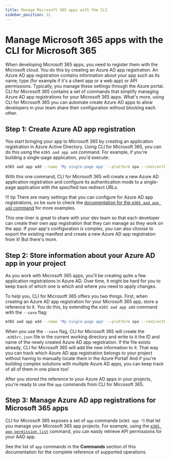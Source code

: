 ```yaml
---
title: Manage Microsoft 365 apps with the CLI 
sidebar_position: 12
---
```


# Manage Microsoft 365 apps with the CLI for Microsoft 365

When developing Microsoft 365 apps, you need to register them with the Microsoft cloud. You do this by creating an Azure AD app registration. An Azure AD app registration contains information about your app such as its name, type (for example if it's a client app or a web app) or API permissions. Typically, you manage these settings through the Azure portal. CLI for Microsoft 365 contains a set of commands that simplify managing Azure AD app registrations for your Microsoft 365 apps. What's more, using CLI for Microsoft 365 you can automate create Azure AD apps to allow developers in your team share their configuration without blocking each other.

## Step 1: Create Azure AD app registration

You start bringing your app to Microsoft 365 by creating an application registration in Azure Active Directory. Using CLI for Microsoft 365, you can do this using the `m365 aad app add` command. For example, if you're building a single-page application, you'd execute:

```sh
m365 aad app add --name 'My single-page app' --platform spa --redirectUris 'https://myspa.azurewebsites.net,http://localhost'
```

With this one command, CLI for Microsoft 365 will create a new Azure AD application registration and configure its authentication mode to a single-page application with the specified two redirect URLs.

!!! tip
    There are many settings that you can configure for Azure AD app registrations, so be sure to check the [documentation for the `m365 aad app add` command](../cmd/groups/aad/app/app-add.md) for more examples.

This one-liner is great to share with your dev team so that each developer can create their own app registration that they can manage as they work on the app. If your app's configuration is complex, you can also choose to export the existing manifest and create a new Azure AD app registration from it! But there's more.

## Step 2: Store information about your Azure AD app in your project

As you work with Microsoft 365 apps, you'll be creating quite a few application registrations in Azure AD. Over time, it might be hard for you to keep track of which one is which and where you need to apply changes.

To help you, CLI for Microsoft 365 offers you two things. First, when creating an Azure AD app registration for your Microsoft 365 app, store a reference to it. You do this, by extending the `m365 aad app add` command with the `--save` flag:

```sh
m365 aad app add --name 'My single-page app' --platform spa --redirectUris 'https://myspa.azurewebsites.net,http://localhost' --save
```

When you use the `--save` flag, CLI for Microsoft 365 will create the `.m365rc.json` file in the current working directory and write to it the ID and name of the newly created Azure AD app registration. If the file exists already, CLI for Microsoft 365 will add the new information to it. That way you can track which Azure AD app registration belongs to your project without having to manually locate them in the Azure Portal! And if you're building complex solutions with multiple Azure AD apps, you can keep track of all of them in one place too!

After you stored the reference to your Azure AD apps in your projects, you're ready to use the `app` commands from CLI for Microsoft 365.

## Step 3: Manage Azure AD app registrations for Microsoft 365 apps

CLI for Microsoft 365 exposes a set of `app` commands (`m365 app *`) that let you manage your Microsoft 365 app projects. For example, using the [`m365 app permission list`](../cmd/groups/app/permission/permission-list.md) command, you can easily retrieve API permissions for your AAD app.

See the list of `app` commands in the **Commands** section of this documentation for the complete reference of supported operations.
